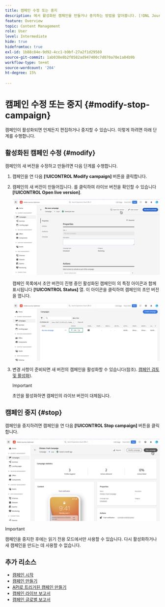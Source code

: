 ```yaml
---
title: 캠페인 수정 또는 중지
description: 에서 활성화된 캠페인을 만들거나 중지하는 방법을 알아봅니다. [!DNL Journey Optimizer]
feature: Overview
topic: Content Management
role: User
level: Intermediate
hide: true
hidefromtoc: true
exl-id: 1b88c84e-9d92-4cc1-b9bf-27a2f1d29569
source-git-commit: 1ab038e8b2f0582ad947400c7d070a70e1a84b9b
workflow-type: tm+mt
source-wordcount: '204'
ht-degree: 15%

---
```


# 캠페인 수정 또는 중지 {#modify-stop-campaign}

캠페인이 활성화되면 언제든지 편집하거나 중지할 수 있습니다. 이렇게 하려면 아래 단계를 수행합니다.

## 활성화된 캠페인 수정 {#modify}

캠페인의 새 버전을 수정하고 만들려면 다음 단계를 수행합니다.

1. 캠페인을 연 다음 **[!UICONTROL Modify campaign]** 버튼을 클릭합니다.

1. 캠페인의 새 버전이 만들어집니다. 를 클릭하여 라이브 버전을 확인할 수 있습니다 **[!UICONTROL Open live version]**.

   ![](assets/create-campaign-draft.png)

   캠페인 목록에서 초안 버전이 진행 중인 활성화된 캠페인이 의 특정 아이콘과 함께 표시됩니다 **[!UICONTROL Status]** 열. 이 아이콘을 클릭하여 캠페인의 초안 버전을 엽니다.

   ![](assets/create-campaign-edit-list.png)

1. 변경 사항이 준비되면 새 버전의 캠페인을 활성화할 수 있습니다(참조). [캠페인 검토 및 활성화](create-campaign.md#review-activate)).

   >[!IMPORTANT]
   >
   >초안을 활성화하면 캠페인의 라이브 버전이 대체됩니다.

## 캠페인 중지 {#stop}

캠페인을 중지하려면 캠페인을 연 다음 **[!UICONTROL Stop campaign]** 버튼을 클릭합니다.

![](assets/create-campaign-stop.png)

>[!IMPORTANT]
>
>캠페인을 중지한 후에는 읽기 전용 모드에서만 사용할 수 있습니다. 다시 활성화하거나 새 캠페인을 만드는 데 사용할 수 없습니다.

## 추가 리소스

* [캠페인 시작](get-started-with-campaigns.md)
* [캠페인 만들기](create-campaign.md)
* [API로 트리거된 캠페인 만들기](api-triggered-campaigns.md)
* [캠페인 라이브 보고서](campaign-live-report.md)
* [캠페인 글로벌 보고서](campaign-global-report.md)
